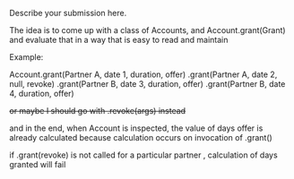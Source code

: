 Describe your submission here.

The idea is to come up with a class of Accounts, and Account.grant(Grant) and evaluate that in a way that is easy to read and maintain

Example:

Account.grant(Partner A, date 1, duration, offer)
       .grant(Partner A, date 2, null, revoke)
       .grant(Partner B, date 3, duration, offer)
       .grant(Partner B, date 4, duration, offer)

~~or maybe I should go with .revoke(args) instead~~

and in the end, when Account is inspected, the value of days offer is already calculated because calculation occurs on invocation of .grant()

if .grant(revoke) is not called for a particular partner , calculation of days granted will fail
